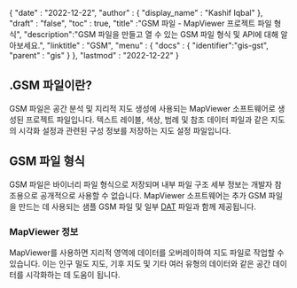 {
  "date" : "2022-12-22",
  "author" : {
    "display_name" : "Kashif Iqbal"
},
  "draft" : "false",
  "toc" : true,
  "title" :"GSM 파일 - MapViewer 프로젝트 파일 형식",
  "description":"GSM 파일을 만들고 열 수 있는 GSM 파일 형식 및 API에 대해 알아보세요.",
  "linktitle" : "GSM",
  "menu" : {
    "docs" : {
      "identifier":"gis-gst",
      "parent" : "gis"
}
},
  "lastmod" : "2022-12-22"
}

## .GSM 파일이란?

GSM 파일은 공간 분석 및 지리적 지도 생성에 사용되는 MapViewer 소프트웨어로 생성된 프로젝트 파일입니다. 텍스트 레이블, 색상, 범례 및 참조 데이터 파일과 같은 지도의 시각화 설정과 관련된 구성 정보를 저장하는 지도 설정 파일입니다.

## GSM 파일 형식

GSM 파일은 바이너리 파일 형식으로 저장되며 내부 파일 구조 세부 정보는 개발자 참조용으로 공개적으로 사용할 수 없습니다. MapViewer 소프트웨어는 추가 GSM 파일을 만드는 데 사용되는 샘플 GSM 파일 및 일부 [DAT](/database/dat/) 파일과 함께 제공됩니다.

### MapViewer 정보

MapViewer를 사용하면 지리적 영역에 데이터를 오버레이하여 지도 파일로 작업할 수 있습니다. 이는 인구 밀도 지도, 기후 지도 및 기타 여러 유형의 데이터와 같은 공간 데이터를 시각화하는 데 도움이 됩니다.


